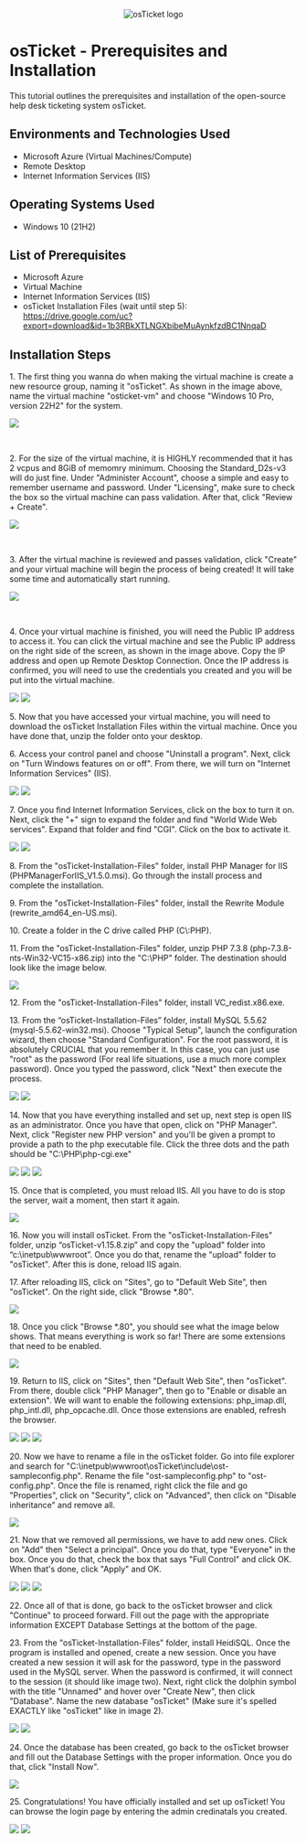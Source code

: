 <p align="center">
<img src="https://i.imgur.com/Clzj7Xs.png" alt="osTicket logo"/>
</p>

<h1>osTicket - Prerequisites and Installation</h1>
This tutorial outlines the prerequisites and installation of the open-source help desk ticketing system osTicket.<br />


<h2>Environments and Technologies Used</h2>

- Microsoft Azure (Virtual Machines/Compute)
- Remote Desktop
- Internet Information Services (IIS)

<h2>Operating Systems Used </h2>

- Windows 10</b> (21H2)

<h2>List of Prerequisites</h2>

- Microsoft Azure
- Virtual Machine
- Internet Information Services (IIS)
- osTicket Installation Files (wait until step 5): https://drive.google.com/uc?export=download&id=1b3RBkXTLNGXbibeMuAynkfzdBC1NnqaD

<h2>Installation Steps</h2>

<p>
1. The first thing you wanna do when making the virtual machine is create a new resource group, naming it "osTicket". As shown in the image above, name the virtual machine "osticket-vm" and choose "Windows 10 Pro, version 22H2" for the system.  
</p>
<p>
<img src="https://github.com/user-attachments/assets/2afb8b71-8e70-4f89-a45d-a66a0fc3a06e"/>
</p>
<br />

<p>
2. For the size of the virtual machine, it is HIGHLY recommended that it has 2 vcpus and 8GiB of memomry minimum. Choosing the Standard_D2s-v3 will do just fine. Under "Administer Account", choose a simple and easy to remember username and password. Under "Licensing", make sure to check the box so the virtual machine can pass validation. After that, click "Review + Create".
</p>
<p>
<img src="https://github.com/user-attachments/assets/61f0561f-ebfc-44ad-a94d-7eebc3e49594"/>
</p>
<br />

<p>
3. After the virtual machine is reviewed and passes validation, click "Create" and your virtual machine will begin the process of being created! It will take some time and automatically start running. 
</p>
<p>
<img src="https://github.com/user-attachments/assets/06d37fc0-6fcf-4346-81d4-4707634ce09b"/>
</p>
<br />

<p>
4. Once your virtual machine is finished, you will need the Public IP address to access it. You can click the virtual machine and see the Public IP address on the right side of the screen, as shown in the image above. Copy the IP address and open up Remote Desktop Connection. Once the IP address is confirmed, you will need to use the credentials you created and you will be put into the virtual machine. 
</p>
<p>
<img src="https://github.com/user-attachments/assets/ba081390-f1e5-4673-bde3-fd6d54794ba2"/> 
<img src="https://github.com/user-attachments/assets/5bb37c3a-8b45-4c38-95aa-a04a84b44b8f"/>
</p>

<p>
5. Now that you have accessed your virtual machine, you will need to download the osTicket Installation Files within the virtual machine. Once you have done that, unzip the folder onto your desktop.
</p>

<p>
6. Access your control panel and choose "Uninstall a program". Next, click on "Turn Windows features on or off". From there, we will turn on "Internet Information Services" (IIS).
</p>
<p>
<img src="https://github.com/user-attachments/assets/50f2852d-bec0-44c2-924f-97dc139cc7c6"/>
<img src="https://github.com/user-attachments/assets/0a0926fb-9216-4df4-bd5d-45e1040df43a"/>
</p>

<p>
7. Once you find Internet Information Services, click on the box to turn it on. Next, click the "+" sign to expand the folder and find "World Wide Web services". Expand that folder and find "CGI". Click on the box to activate it. 
</p>
<p>
<img src="https://github.com/user-attachments/assets/758814a2-0de5-44e0-b15d-888a84ac1833"/>
<img src="https://github.com/user-attachments/assets/0a03cfd3-00a3-4d03-a4c5-0eea259a909a"/>
</p>

<p>
8. From the "osTicket-Installation-Files" folder, install PHP Manager for IIS (PHPManagerForIIS_V1.5.0.msi). Go through the install process and complete the installation.
</p>

<p>
9. From the "osTicket-Installation-Files" folder, install the Rewrite Module (rewrite_amd64_en-US.msi). 
</p>

<p>
10. Create a folder in the C drive called PHP (C\:PHP).
</p>

<p>
11. From the "osTicket-Installation-Files" folder, unzip PHP 7.3.8 (php-7.3.8-nts-Win32-VC15-x86.zip) into the "C:\PHP" folder. The destination should look like the image below.
</p>
<p>
<img src="https://github.com/user-attachments/assets/a77c292c-1fa1-4828-b25c-0ae22a7ade18"/>
</p>

<p>
12. From the "osTicket-Installation-Files" folder, install VC_redist.x86.exe.
</p>

<p>
13. From the “osTicket-Installation-Files” folder, install MySQL 5.5.62 (mysql-5.5.62-win32.msi). Choose "Typical Setup", launch the configuration wizard, then choose "Standard Configuration". For the root password, it is absolutely CRUCIAL that you remember it. In this case, you can just use "root" as the password (For real life situations, use a much more complex password). Once you typed the password, click "Next" then execute the process.
</p>
<p>
<img src="https://github.com/user-attachments/assets/703fc5b5-5db4-45fd-aa4c-a812b99e5e88"/>
<img src="https://github.com/user-attachments/assets/489d2e5b-ea92-4039-9abb-7e3f05430845"/>
</p>

<p>
14. Now that you have everything installed and set up, next step is open IIS as an administrator. Once you have that open, click on "PHP Manager". Next, click "Register new PHP version" and you'll be given a prompt to provide a path to the php executable file. Click the three dots and the path should be "C:\PHP\php-cgi.exe"
</p>
<p>
<img src="https://github.com/user-attachments/assets/2dc727b5-3565-4571-b962-21c4b658985c"/>
<img src="https://github.com/user-attachments/assets/bbcc42c2-a07f-4685-8a90-05ee90152d6f"/>
<img src="https://github.com/user-attachments/assets/288b0f0b-b0ea-4876-bef8-05b75d3e74be"/>
</p>

<p>
15. Once that is completed, you must reload IIS. All you have to do is stop the server, wait a moment, then start it again.
</p>
<p>
<img src="https://github.com/user-attachments/assets/d10adb79-0dd3-4f3e-a7c6-20cbf97b7bf2"/>
</p>

<p>
16. Now you will install osTicket. From the "osTicket-Installation-Files" folder, unzip “osTicket-v1.15.8.zip” and copy the "upload" folder into “c:\inetpub\wwwroot”. Once you do that, rename the "upload" folder to "osTicket". After this is done, reload IIS again. 
</p>

<p>
17. After reloading IIS, click on "Sites", go to "Default Web Site", then "osTicket". On the right side, click "Browse *.80".
</p>
<p>
<img src="https://github.com/user-attachments/assets/93e67cd0-2791-4b94-af3a-b1032b5cccc4"/>
</p>

<p>
18. Once you click "Browse *.80", you should see what the image below shows. That means everything is work so far! There are some extensions that need to be enabled.
</p>
<p>
<img src="https://github.com/user-attachments/assets/51776907-d3f1-4aad-9e4a-dd2582722a15"/>
</p>

<p>
19. Return to IIS, click on "Sites", then "Default Web Site", then "osTicket". From there, double click "PHP Manager", then go to "Enable or disable an extension". We will want to enable the following extensions: php_imap.dll, php_intl.dll, php_opcache.dll. Once those extensions are enabled, refresh the browser.
</p>
<p>
<img src="https://github.com/user-attachments/assets/7ccbba2f-b008-4210-91bf-feb276d819df"/>
<img src="https://github.com/user-attachments/assets/315eb907-71ea-4bea-becd-c8056c2d07da"/>
<img src="https://github.com/user-attachments/assets/4a18e77c-f4c6-4ce3-897a-286717fd4e73"/>
</p>

<p>
20. Now we have to rename a file in the osTicket folder. Go into file explorer and search for "C:\inetpub\wwwroot\osTicket\include\ost-sampleconfig.php". Rename the file "ost-sampleconfig.php" to "ost-config.php". Once the file is renamed, right click the file and go "Properties", click on "Security", click on "Advanced", then click on "Disable inheritance" and remove all.
</p>
<p>
<img src="https://github.com/user-attachments/assets/882e28c5-9b38-413a-84c7-51c339519d94"/>
</p>

<p>
21. Now that we removed all permissions, we have to add new ones. Click on "Add" then "Select a principal". Once you do that, type "Everyone" in the box. Once you do that, check the box that says "Full Control" and click OK. When that's done, click "Apply" and OK. 
</p>
<p>
<img src="https://github.com/user-attachments/assets/596a63c0-77f5-49f4-b211-787834a3b8b1"/>
<img src="https://github.com/user-attachments/assets/df250b53-f16c-42a9-be49-f80b438c89b8"/>
<img src="https://github.com/user-attachments/assets/7d957eb2-507d-4543-b331-b0ff7c57f7c9"/>
</p>

<p>
22. Once all of that is done, go back to the osTicket browser and click "Continue" to proceed forward. Fill out the page with the appropriate information EXCEPT Database Settings at the bottom of the page. 
</p>

<p>
23. From the "osTicket-Installation-Files" folder, install HeidiSQL. Once the program is installed and opened, create a new session. Once you have created a new session it will ask for the password, type in the password used in the MySQL server. When the password is confirmed, it will connect to the session (it should like image two). Next, right click the dolphin symbol with the title "Unnamed" and hover over "Create New", then click "Database". Name the new database "osTicket" (Make sure it's spelled EXACTLY like "osTicket" like in image 2).   
</p>
<p>
<img src="https://github.com/user-attachments/assets/d907ddce-2f29-4585-8ba7-e65124662f95"/>
<img src="https://github.com/user-attachments/assets/2cb6977e-1179-4b55-a74a-50cbc8ddec50"/>
</p>

<p>
24. Once the database has been created, go back to the osTicket browser and fill out the Database Settings with the proper information. Once you do that, click "Install Now".
</p>
<p>
<img src="https://github.com/user-attachments/assets/c36a6166-256b-4412-8962-505c59a3a388"/>
</p>

<p>
25. Congratulations! You have officially installed and set up osTicket! You can browse the login page by entering the admin credinatals you created. 
</p>
<p>
<img src="https://github.com/user-attachments/assets/43da6e81-47b1-42b6-a8df-c68646f4e538"/> <img src="https://github.com/user-attachments/assets/56b1cd47-7bf7-45d1-9129-aca8132b7aaf"/>

</p>
